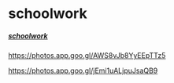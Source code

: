<head>
  <link rel="shortcut icon" type="image/x-icon" href="https://i.redd.it/6lxq2syafrd31.png" />
</head>

# schoolwork

##### [schoolwork](https://themememanhimself.github.io/schoolwork/main)

https://photos.app.goo.gl/AWS8vJb8YyEEpTTz5

https://photos.app.goo.gl/jEmi1uALjpuJsaQB9
